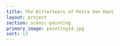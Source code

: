 ```yaml
---
title: The Bittertears of Petra Von Kant
layout: project
section: scenic-painting
primary_image: painting14.jpg
sort: 13
---
```

